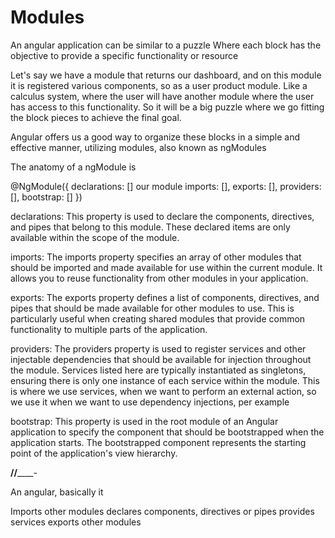 # Modules

An angular application can be similar to a puzzle
Where each block has the objective to provide a specific functionality or resource

Let's say we have a module that returns our dashboard, and on this module it is registered various components, so as a user product module. Like a calculus system, where the user will have another module where the user has access to this functionality. So it will be a big puzzle where we go fitting the block pieces to achieve the final goal.


Angular offers us a good way to organize these blocks in a simple and effective manner, utilizing modules, also known as ngModules

The anatomy of a ngModule is

@NgModule({
  declarations: [] our module
  imports: [], 
  exports: [],
  providers: [],
  bootstrap: []
})


declarations: This property is used to declare the components, directives, and pipes that belong to this module. These declared items are only available within the scope of the module.

imports: The imports property specifies an array of other modules that should be imported and made available for use within the current module. It allows you to reuse functionality from other modules in your application.

exports: The exports property defines a list of components, directives, and pipes that should be made available for other modules to use. This is particularly useful when creating shared modules that provide common functionality to multiple parts of the application.

providers: The providers property is used to register services and other injectable dependencies that should be available for injection throughout the module. Services listed here are typically instantiated as singletons, ensuring there is only one instance of each service within the module.
This is where we use services, when we want to perform an external action, so we use it when we
want to use dependency injections, per example

bootstrap: This property is used in the root module of an Angular application to specify the component that should be bootstrapped when the application starts. The bootstrapped component represents the starting point of the application's view hierarchy.


____________________________________//________________________________________-

An angular, basically it

Imports other modules
declares components, directives or pipes
provides services
exports other modules
